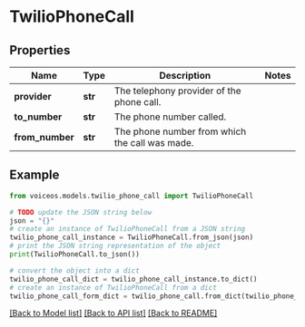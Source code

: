 # TwilioPhoneCall


## Properties

Name | Type | Description | Notes
------------ | ------------- | ------------- | -------------
**provider** | **str** | The telephony provider of the phone call. | 
**to_number** | **str** | The phone number called. | 
**from_number** | **str** | The phone number from which the call was made. | 

## Example

```python
from voiceos.models.twilio_phone_call import TwilioPhoneCall

# TODO update the JSON string below
json = "{}"
# create an instance of TwilioPhoneCall from a JSON string
twilio_phone_call_instance = TwilioPhoneCall.from_json(json)
# print the JSON string representation of the object
print(TwilioPhoneCall.to_json())

# convert the object into a dict
twilio_phone_call_dict = twilio_phone_call_instance.to_dict()
# create an instance of TwilioPhoneCall from a dict
twilio_phone_call_form_dict = twilio_phone_call.from_dict(twilio_phone_call_dict)
```
[[Back to Model list]](../README.md#documentation-for-models) [[Back to API list]](../README.md#documentation-for-api-endpoints) [[Back to README]](../README.md)



